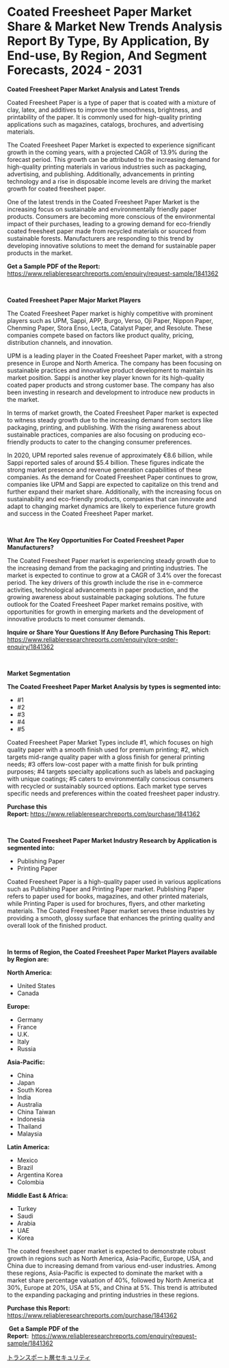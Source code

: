 <p><h1>Coated Freesheet Paper Market Share & Market New Trends Analysis Report By Type, By Application, By End-use, By Region, And Segment Forecasts, 2024 - 2031</h1></p><p><strong>Coated Freesheet Paper Market Analysis and Latest Trends</strong></p>
<p><p>Coated Freesheet Paper is a type of paper that is coated with a mixture of clay, latex, and additives to improve the smoothness, brightness, and printability of the paper. It is commonly used for high-quality printing applications such as magazines, catalogs, brochures, and advertising materials.</p><p>The Coated Freesheet Paper Market is expected to experience significant growth in the coming years, with a projected CAGR of 13.9% during the forecast period. This growth can be attributed to the increasing demand for high-quality printing materials in various industries such as packaging, advertising, and publishing. Additionally, advancements in printing technology and a rise in disposable income levels are driving the market growth for coated freesheet paper.</p><p>One of the latest trends in the Coated Freesheet Paper Market is the increasing focus on sustainable and environmentally friendly paper products. Consumers are becoming more conscious of the environmental impact of their purchases, leading to a growing demand for eco-friendly coated freesheet paper made from recycled materials or sourced from sustainable forests. Manufacturers are responding to this trend by developing innovative solutions to meet the demand for sustainable paper products in the market.</p></p>
<p><strong>Get a Sample PDF of the Report:&nbsp;</strong> <a href="https://www.reliableresearchreports.com/enquiry/request-sample/1841362">https://www.reliableresearchreports.com/enquiry/request-sample/1841362</a></p>
<p>&nbsp;</p>
<p><strong>Coated Freesheet Paper Major Market Players</strong></p>
<p><p>The Coated Freesheet Paper market is highly competitive with prominent players such as UPM, Sappi, APP, Burgo, Verso, Oji Paper, Nippon Paper, Chenming Paper, Stora Enso, Lecta, Catalyst Paper, and Resolute. These companies compete based on factors like product quality, pricing, distribution channels, and innovation.</p><p>UPM is a leading player in the Coated Freesheet Paper market, with a strong presence in Europe and North America. The company has been focusing on sustainable practices and innovative product development to maintain its market position. Sappi is another key player known for its high-quality coated paper products and strong customer base. The company has also been investing in research and development to introduce new products in the market.</p><p>In terms of market growth, the Coated Freesheet Paper market is expected to witness steady growth due to the increasing demand from sectors like packaging, printing, and publishing. With the rising awareness about sustainable practices, companies are also focusing on producing eco-friendly products to cater to the changing consumer preferences.</p><p>In 2020, UPM reported sales revenue of approximately €8.6 billion, while Sappi reported sales of around $5.4 billion. These figures indicate the strong market presence and revenue generation capabilities of these companies. As the demand for Coated Freesheet Paper continues to grow, companies like UPM and Sappi are expected to capitalize on this trend and further expand their market share. Additionally, with the increasing focus on sustainability and eco-friendly products, companies that can innovate and adapt to changing market dynamics are likely to experience future growth and success in the Coated Freesheet Paper market.</p></p>
<p>&nbsp;</p>
<p><strong>What Are The Key Opportunities For Coated Freesheet Paper Manufacturers?</strong></p>
<p><p>The Coated Freesheet Paper market is experiencing steady growth due to the increasing demand from the packaging and printing industries. The market is expected to continue to grow at a CAGR of 3.4% over the forecast period. The key drivers of this growth include the rise in e-commerce activities, technological advancements in paper production, and the growing awareness about sustainable packaging solutions. The future outlook for the Coated Freesheet Paper market remains positive, with opportunities for growth in emerging markets and the development of innovative products to meet consumer demands.</p></p>
<p><strong>Inquire or Share Your Questions If Any Before Purchasing This Report:</strong> <a href="https://www.reliableresearchreports.com/enquiry/pre-order-enquiry/1841362">https://www.reliableresearchreports.com/enquiry/pre-order-enquiry/1841362</a></p>
<p>&nbsp;</p>
<p><strong>Market Segmentation</strong></p>
<p><strong>The Coated Freesheet Paper Market Analysis by types is segmented into:</strong></p>
<p><ul><li>#1</li><li>#2</li><li>#3</li><li>#4</li><li>#5</li></ul></p>
<p><p>Coated Freesheet Paper Market Types include #1, which focuses on high quality paper with a smooth finish used for premium printing; #2, which targets mid-range quality paper with a gloss finish for general printing needs; #3 offers low-cost paper with a matte finish for bulk printing purposes; #4 targets specialty applications such as labels and packaging with unique coatings; #5 caters to environmentally conscious consumers with recycled or sustainably sourced options. Each market type serves specific needs and preferences within the coated freesheet paper industry.</p></p>
<p><strong>Purchase this Report:&nbsp;</strong><a href="https://www.reliableresearchreports.com/purchase/1841362">https://www.reliableresearchreports.com/purchase/1841362</a></p>
<p>&nbsp;</p>
<p><strong>The Coated Freesheet Paper Market Industry Research by Application is segmented into:</strong></p>
<p><ul><li>Publishing Paper</li><li>Printing Paper</li></ul></p>
<p><p>Coated Freesheet Paper is a high-quality paper used in various applications such as Publishing Paper and Printing Paper market. Publishing Paper refers to paper used for books, magazines, and other printed materials, while Printing Paper is used for brochures, flyers, and other marketing materials. The Coated Freesheet Paper market serves these industries by providing a smooth, glossy surface that enhances the printing quality and overall look of the finished product.</p></p>
<p>&nbsp;</p>
<p><strong>In terms of Region, the Coated Freesheet Paper Market Players available by Region are:</strong></p>
<p>
    <p> <strong> North America: </strong>
        <ul>
            <li>United States</li>
            <li>Canada</li>
        </ul>
        </p> 
    <p> <strong> Europe: </strong>
        <ul>
            <li>Germany</li>
            <li>France</li>
            <li>U.K.</li>
            <li>Italy</li>
            <li>Russia</li>
        </ul>
        </p> 
    <p> <strong> Asia-Pacific: </strong>
        <ul>
            <li>China</li>
            <li>Japan</li>
            <li>South Korea</li>
            <li>India</li>
            <li>Australia</li>
            <li>China Taiwan</li>
            <li>Indonesia</li>
            <li>Thailand</li>
            <li>Malaysia</li>
        </ul>
        </p> 
    <p> <strong> Latin America: </strong>
        <ul>
            <li>Mexico</li>
            <li>Brazil</li>
            <li>Argentina Korea</li>
            <li>Colombia</li>
        </ul>
        </p> 
    <p> <strong> Middle East & Africa: </strong>
        <ul>
            <li>Turkey</li>
            <li>Saudi</li>
            <li>Arabia</li>
            <li>UAE</li>
            <li>Korea</li>
        </ul>
    </p>
    </p>
<p><p>The coated freesheet paper market is expected to demonstrate robust growth in regions such as North America, Asia-Pacific, Europe, USA, and China due to increasing demand from various end-user industries. Among these regions, Asia-Pacific is expected to dominate the market with a market share percentage valuation of 40%, followed by North America at 30%, Europe at 20%, USA at 5%, and China at 5%. This trend is attributed to the expanding packaging and printing industries in these regions.</p></p>
<p><strong>Purchase this Report: </strong><a href="https://www.reliableresearchreports.com/purchase/1841362">https://www.reliableresearchreports.com/purchase/1841362</a></p>
<p>&nbsp;<strong>Get a Sample PDF of the Report:&nbsp;&nbsp;</strong><a href="https://www.reliableresearchreports.com/enquiry/request-sample/1841362">https://www.reliableresearchreports.com/enquiry/request-sample/1841362</a></p>
<p><strong></strong></p>
<p><p><a href="https://github.com/zekaoe592392/Market-Research-Report-List-1/blob/main/8259950192109.md">トランスポート層セキュリティ</a></p></p>